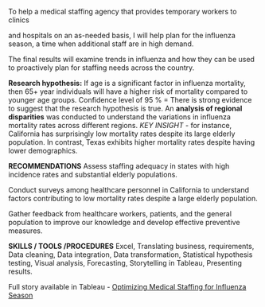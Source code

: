 To help a medical staffing agency that
provides temporary workers to clinics

and hospitals on an as-needed basis, I
will help plan for the influenza season,
a time when additional staff are in
high demand.

The final results will examine trends in
influenza and how they can be used to
proactively plan for staffing needs
across the country.

**Research hypothesis:** If age is a significant factor in influenza mortality, then 65+ year individuals will have a higher risk of mortality compared to younger age groups. 
Confidence level of 95 % = There is strong evidence to suggest that the research hypothesis is true.
An **analysis of regional disparities** was conducted to understand the variations in influenza mortality rates across different regions.
_KEY INSIGHT_ - for instance, California has surprisingly low mortality rates despite its large elderly population. In contrast, Texas exhibits higher mortality rates despite having lower demographics.


**RECOMMENDATIONS**
Assess staffing adequacy in states with high incidence rates and
substantial elderly populations. 

Conduct surveys among healthcare personnel in California to
understand factors contributing to low mortality rates despite a
large elderly population.

Gather feedback from healthcare workers, patients, and the general
population to improve our knowledge and develop effective
preventive measures.

**SKILLS / TOOLS /PROCEDURES**
Excel, 
Translating business, 
requirements, 
Data cleaning, 
Data integration, 
Data transformation, 
Statistical hypothesis testing, 
Visual analysis, 
Forecasting, 
Storytelling in Tableau, 
Presenting results.

Full story available in Tableau - [Optimizing Medical Staffing for Influenza Season](https://public.tableau.com/app/profile/nerea.menor/viz/2_9StorytellingwithDataPresentations_17079123843740/End)
